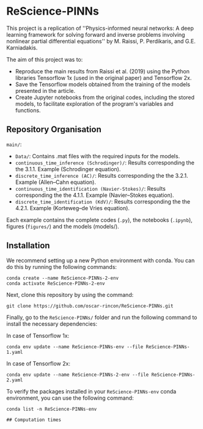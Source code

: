 # ReScience-PINNs

This project is a replication of ''Physics-informed neural networks: A deep learning framework for solving forward and inverse problems involving nonlinear partial differential equations'' by M. Raissi, P. Perdikaris, and G.E. Karniadakis.

The aim of this project was to:

- Reproduce the main results from Raissi et al. (2019) using the Python libraries Tensorflow 1x (used in the original paper) and Tensorflow 2x. 
- Save the Tensorflow models obtained from the training of the models presented in the article.
- Create Jupyter notebooks from the original codes, including the stored models, to facilitate exploration of the program's variables and functions. 

## Repository Organisation

`main/`:

- `Data/`: Contains .mat files with the required inputs for the models.
- `continuous_time_inference (Schrodinger)/`: Results corresponding the the 3.1.1. Example (Schrodinger equation).
- `discrete_time_inference (AC)/`: Results corresponding the the 3.2.1. Example (Allen–Cahn equation).
- `continuous_time_identification (Navier-Stokes)/`: Results corresponding the the 4.1.1. Example (Navier–Stokes equation).
- `discrete_time_identification (KdV)/`: Results corresponding the the 4.2.1. Example (Korteweg–de Vries equation).

Each example contains the complete codes (`.py`), the notebooks (`.ipynb`), figures (`figures/`) and the models (models/).  

## Installation

We recommend setting up a new Python environment with conda. You can do this by running the following commands:

 ```
 conda create --name ReScience-PINNs-2-env
 conda activate ReScience-PINNs-2-env
 ```

Next, clone this repository by using the command:

 ```
git clone https://github.com/oscar-rincon/ReScience-PINNs.git
 ```

Finally, go to the `ReScience-PINNs/` folder and run the following command to install the necessary dependencies:

In case of Tensorflow 1x:

 ```
 conda env update --name ReScience-PINNs-env --file ReScience-PINNs-1.yaml
 ```

 In case of Tensorflow 2x:

 ```
 conda env update --name ReScience-PINNs-2-env --file ReScience-PINNs-2.yaml
 ```

To verify the packages installed in your `ReScience-PINNs-env` conda environment, you can use the following command:

 ```
 conda list -n ReScience-PINNs-env

 ## Computation times
